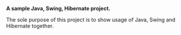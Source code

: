 <b>A sample Java, Swing, Hibernate project.</b>

The sole purpose of this project is to show usage of Java, Swing and Hibernate together.
